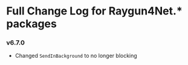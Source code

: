 # Full Change Log for Raygun4Net.* packages

### v6.7.0
- Changed `SendInBackground` to no longer blocking
